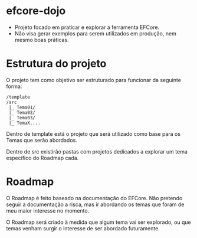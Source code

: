 # efcore-dojo

- Projeto focado em praticar e explorar a ferramenta EFCore.
- Não visa gerar exemplos para serem utilizados em produção, nem mesmo boas práticas.

# Estrutura do projeto

O projeto tem como objetivo ser estruturado para funcionar da seguinte forma:

```
/template
/src
 |_ Tema01/
 |_ Tema02/
 |_ Tema03/
 |_ TemaX....
```

Dentro de template está o projeto que será utilizado como base para os Temas que serão abordados.

Dentro de src existirão pastas com projetos dedicados a explorar um tema específico do Roadmap cada.

# Roadmap

O Roadmap é feito baseado na documentação do EFCore. Não pretendo seguir a documentação a risca, mas ir abordando os temas que foram de meu maior interesse no momento.

O Roadmap será criado à medida que algum tema vai ser explorado, ou que temas venham surgir o interesse de ser abordado futuramente.


